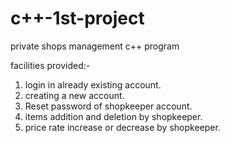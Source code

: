 # c++-1st-project
private shops management c++ program

facilities provided:-
 1. login in already existing account.
 2. creating a new account.
 3. Reset password of shopkeeper account.
 3. items addition and deletion by shopkeeper.
 4. price rate increase or decrease by shopkeeper.
 
